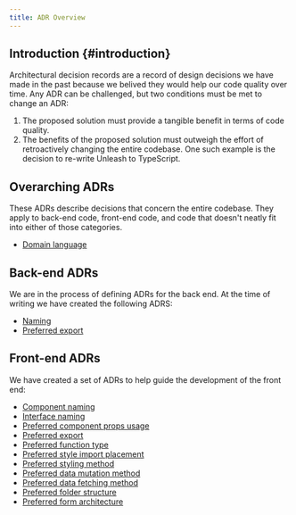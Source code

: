 ```yaml
---
title: ADR Overview
---
```


## Introduction {#introduction}

Architectural decision records are a record of design decisions we have made in the past because we belived they would help our code quality over time. Any ADR can be challenged, but two conditions must be met to change an ADR: 
1. The proposed solution must provide a tangible benefit in terms of code quality.
2. The benefits of the proposed solution must outweigh the effort of retroactively changing the entire codebase. 
One such example is the decision to re-write Unleash to TypeScript.

## Overarching ADRs

These ADRs describe decisions that concern the entire codebase. They apply to back-end code, front-end code, and code that doesn't neatly fit into either of those categories.

* [Domain language](./Overarching/domain-language.mddomain-language.md)

## Back-end ADRs

We are in the process of defining ADRs for the back end. At the time of writing we have created the following ADRS:

* [Naming](./Back-end/naming.md)
* [Preferred export](./Back-end/preferred-export.md)

## Front-end ADRs

We have created a set of ADRs to help guide the development of the front end:

* [Component naming](./Front-end/component-naming.md)
* [Interface naming](./Front-end/interface-naming.md)
* [Preferred component props usage](./Front-end/preferred-component-props-usage.md)
* [Preferred export](./Front-end/preferred-export.md)
* [Preferred function type](./Front-end/preferred-function-type.md)
* [Preferred style import placement](./Front-end/preferred-styles-import-placement.md)
* [Preferred styling method](./Front-end/preferred-styling-method.md)
* [Preferred data mutation method](./Front-end/preferred-data-mutation-method.md)
* [Preferred data fetching method](./Front-end/preferred-data-fetching-method.md)
* [Preferred folder structure](./Front-end/preferred-folder-structure.md)
* [Preferred form architecture](./Front-end/preferred-form-architecture.md)